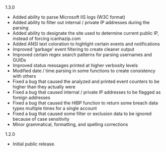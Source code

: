 1.3.0

* Added ability to parse Microsoft IIS logs (W3C format)
* Added ability to filter out internal / private IP addresses during the parsing
* Added ability to designate the site used to determine current public IP, instead of forcing icanhazip.com
* Added ANSI text coloration to highlight certain events and notifications
* Improved 'garbage' event filtering to create cleaner output
* Improved certain regex search patterns for parsing usernames and GUIDs
* Improved status messages printed at higher verbosity levels
* Modified date / time parsing in some functions to create consistency with others
* Fixed a bug that caused the analyzed and printed event counters to be higher than they actually were
* Fixed a bug that caused internal / private IP addresses to be flagged as foreign addresses
* Fixed a bug that caused the HIBP function to return some breach data types multiple times for a single account
* Fixed a bug that caused some filter or exclusion data to be ignored because of case sensitivity
* Minor grammatical, formatting, and spelling corrections

1.2.0

* Initial public release.

